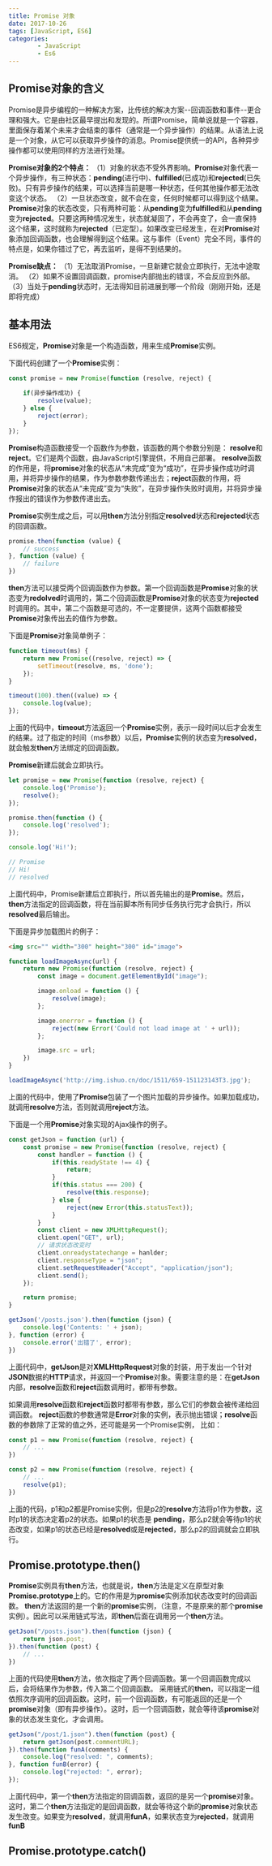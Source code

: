 ```yaml
---
title: Promise 对象
date: 2017-10-26
tags: [JavaScript, ES6]
categories: 
        - JavaScript
        - Es6
---
```

## Promise对象的含义
Promise是异步编程的一种解决方案，比传统的解决方案--回调函数和事件--更合理和强大。它是由社区最早提出和发现的。所谓Promise，简单说就是一个容器，里面保存着某个未来才会结束的事件（通常是一个异步操作）的结果。从语法上说是一个对象，从它可以获取异步操作的消息。Promise提供统一的API，各种异步操作都可以使用同样的方法进行处理。
<!-- more -->
**Promise对象的2个特点：**
（1）对象的状态不受外界影响。**Promise**对象代表一个异步操作，有三种状态：**pending**(进行中)、**fulfilled**(已成功)和**rejected**(已失败)。只有异步操作的结果，可以选择当前是哪一种状态，任何其他操作都无法改变这个状态。
（2）一旦状态改变，就不会在变，任何时候都可以得到这个结果。**Promise**对象的状态改变，只有两种可能：从**pending**变为**fulfilled**和从**pending**变为**rejected**。只要这两种情况发生，状态就凝固了，不会再变了，会一直保持这个结果，这时就称为**rejected**（已定型）。如果改变已经发生，在对**Promise**对象添加回调函数，也会理解得到这个结果。这与事件（Event）完全不同，事件的特点是，如果你错过了它，再去监听，是得不到结果的。

**Promise缺点：**
（1）无法取消Promise，一旦新建它就会立即执行，无法中途取消。
（2）如果不设置回调函数，promise内部抛出的错误，不会反应到外部。
（3）当处于**pending**状态时，无法得知目前进展到哪一个阶段（刚刚开始，还是即将完成）

## 基本用法
ES6规定，**Promise**对象是一个构造函数，用来生成**Promise**实例。

下面代码创建了一个**Promise**实例：

``` javascript
const promise = new Promise(function (resolve, reject) {
  
    if(异步操作成功) {
        resolve(value);
    } else {
        reject(error);
    }
});
```
**Promise**构造函数接受一个函数作为参数，该函数的两个参数分别是： **resolve**和**reject**。它们是两个函数，由JavaScript引擎提供，不用自己部署。
**resolve**函数的作用是，将**promise**对象的状态从“未完成”变为“成功”，在异步操作成功时调用，并将异步操作的结果，作为参数参数传递出去；**reject**函数的作用，将**Promise**对象的状态从“未完成”变为“失败”，在异步操作失败时调用，并将异步操作报出的错误作为参数传递出去。

**Promise**实例生成之后，可以用**then**方法分别指定**resolved**状态和**rejected**状态的回调函数。

``` javascript
promise.then(function (value) {
    // success
}, function (value) {
    // failure
})

```

**then**方法可以接受两个回调函数作为参数。第一个回调函数是**Promise**对象的状态变为**redolved**时调用的，第二个回调函数是**Promise**对象的状态变为**rejected**时调用的。其中，第二个函数是可选的，不一定要提供，这两个函数都接受**Promise**对象传出去的值作为参数。

下面是**Promise**对象简单例子：

``` javascript
function timeout(ms) {
    return new Promise((resolve, reject) => {
        setTimeout(resolve, ms, 'done');
    });
}

timeout(100).then((value) => {
    console.log(value);
});

```
上面的代码中，**timeout**方法返回一个**Promise**实例，表示一段时间以后才会发生的结果。过了指定的时间（ms参数）以后，**Promise**实例的状态变为**resolved**，就会触发**then**方法绑定的回调函数。

**Promise**新建后就会立即执行。
``` javascript
let promise = new Promise(function (resolve, reject) {
    console.log('Promise');
    resolve();
});

promise.then(function () {
    console.log('resolved');
});

console.log('Hi!');

// Promise
// Hi!
// resolved

```
上面代码中，Promise新建后立即执行，所以首先输出的是**Promise**。然后，**then**方法指定的回调函数，将在当前脚本所有同步任务执行完才会执行，所以**resolved**最后输出。

下面是异步加载图片的例子：

``` html
<img src="" width="300" height="300" id="image">
```

``` javascript
function loadImageAsync(url) {
    return new Promise(function (resolve, reject) {
        const image = document.getElementById("image");

        image.onload = function () {
            resolve(image);
        };

        image.onerror = function () {
            reject(new Error('Could not load image at ' + url));
        };

        image.src = url;
    })
}

loadImageAsync('http://img.ishuo.cn/doc/1511/659-151123143T3.jpg');

```

上面的代码中，使用了**Promise**包装了一个图片加载的异步操作。如果加载成功，就调用**resolve**方法，否则就调用**reject**方法。

下面是一个用**Promise**对象实现的Ajax操作的例子。

``` javascript
const getJson = function (url) {
    const promise = new Promise(function (resolve, reject) {
        const handler = function () {
            if(this.readyState !== 4) {
                return;
            }
            if(this.status === 200) {
                resolve(this.response);
            } else {
                reject(new Error(this.statusText)); 
            }
        }
        const client = new XMLHttpRequest();
        client.open("GET", url);
        // 请求状态改变时
        client.onreadystatechange = hanlder;
        client.responseType = "json";
        client.setRequestHeader("Accept", "application/json");
        client.send();
    });

    return promise;
}

getJson('/posts.json').then(function (json) {
    console.log('Contents: ' + json);
}, function (error) {
    console.error('出错了', error);
})

```
上面代码中，**getJson**是对**XMLHttpRequest**对象的封装，用于发出一个针对**JSON**数据的**HTTP**请求，并返回一个**Promise**对象。需要注意的是：在**getJson**内部，**resolve**函数和**reject**函数调用时，都带有参数。

如果调用**resolve**函数和**reject**函数时都带有参数，那么它们的参数会被传递给回调函数。
**reject**函数的参数通常是**Error**对象的实例，表示抛出错误；**resolve**函数的参数除了正常的值之外，还可能是另一个Promise实例， 比如：

``` javascript
const p1 = new Promise(function (resolve, reject) {
    // ...
})

const p2 = new Promise(function (resolve, reject) {
    // ...
    resolve(p1);
})
```

上面的代码，p1和p2都是Promise实例，但是p2的**resolve**方法将p1作为参数，这时p1的状态决定着p2的状态。如果p1的状态是 **pending**，那么p2就会等待p1的状态改变，如果p1的状态已经是**resolved**或是**rejected**，那么p2的回调就会立即执行。

## Promise.prototype.then()
**Promise**实例具有**then**方法，也就是说，**then**方法是定义在原型对象**Promise.prototype**上的。它的作用是为**promise**实例添加状态改变时的回调函数。
**then**方法返回的是一个新的**promise**实例，（注意，不是原来的那个**promise**实例）。因此可以采用链式写法，即**then**后面在调用另一个**then**方法。

``` javascript
getJson("/posts.json").then(function (json) {
    return json.post;
}).then(function (post) {
    // ...
})

```

上面的代码使用**then**方法，依次指定了两个回调函数。第一个回调函数完成以后，会将结果作为参数，传入第二个回调函数。
采用链式的**then**，可以指定一组依照次序调用的回调函数。这时，前一个回调函数，有可能返回的还是一个**promise**对象（即有异步操作）。这时，后一个回调函数，就会等待该**promise**对象的状态发生变化，才会调用。

``` javascript
getJson("/post/1.json").then(function (post) {
    return getJson(post.commentURL);
}).then(function funA(comments) {
    console.log("resolved: ", comments);
}, function funB(error) {
    console.log("rejected: ", error);
});
``` 

上面代码中，第一个**then**方法指定的回调函数，返回的是另一个**promise**对象。这时，第二个**then**方法指定的是回调函数，就会等待这个新的**promise**对象状态发生改变。如果变为**resolved**，就调用**funA**，如果状态变为**rejected**，就调用**funB**

## Promise.prototype.catch()
